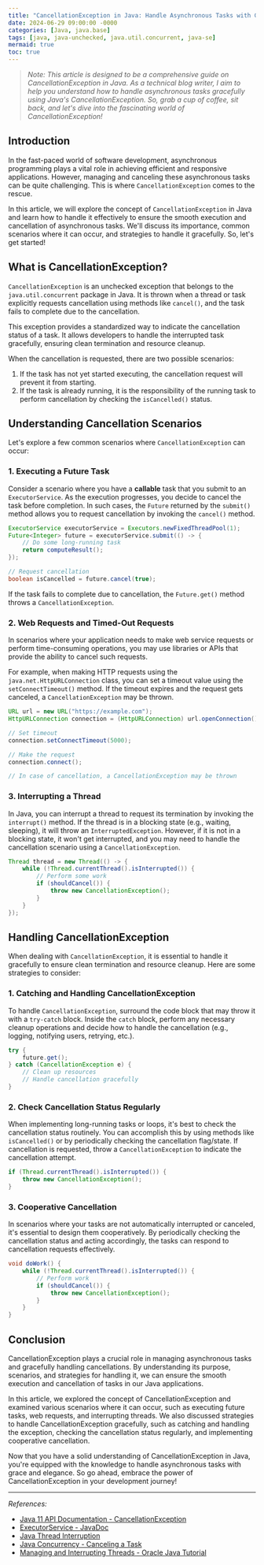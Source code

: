 ```yaml
---
title: "CancellationException in Java: Handle Asynchronous Tasks with Grace"
date: 2024-06-29 09:00:00 -0000
categories: [Java, java.base]
tags: [java, java-unchecked, java.util.concurrent, java-se]
mermaid: true
toc: true
---
```



> *Note: This article is designed to be a comprehensive guide on CancellationException in Java. As a technical blog writer, I aim to help you understand how to handle asynchronous tasks gracefully using Java's CancellationException. So, grab a cup of coffee, sit back, and let's dive into the fascinating world of CancellationException!*

## Introduction

In the fast-paced world of software development, asynchronous programming plays a vital role in achieving efficient and responsive applications. However, managing and canceling these asynchronous tasks can be quite challenging. This is where `CancellationException` comes to the rescue.

In this article, we will explore the concept of `CancellationException` in Java and learn how to handle it effectively to ensure the smooth execution and cancellation of asynchronous tasks. We'll discuss its importance, common scenarios where it can occur, and strategies to handle it gracefully. So, let's get started!

## What is CancellationException?

`CancellationException` is an unchecked exception that belongs to the `java.util.concurrent` package in Java. It is thrown when a thread or task explicitly requests cancellation using methods like `cancel()`, and the task fails to complete due to the cancellation.

This exception provides a standardized way to indicate the cancellation status of a task. It allows developers to handle the interrupted task gracefully, ensuring clean termination and resource cleanup.

When the cancellation is requested, there are two possible scenarios:

1. If the task has not yet started executing, the cancellation request will prevent it from starting.
2. If the task is already running, it is the responsibility of the running task to perform cancellation by checking the `isCancelled()` status.

## Understanding Cancellation Scenarios

Let's explore a few common scenarios where `CancellationException` can occur:

### 1. Executing a Future Task

Consider a scenario where you have a **callable** task that you submit to an `ExecutorService`. As the execution progresses, you decide to cancel the task before completion. In such cases, the `Future` returned by the `submit()` method allows you to request cancellation by invoking the `cancel()` method.

```java
ExecutorService executorService = Executors.newFixedThreadPool(1);
Future<Integer> future = executorService.submit(() -> {
    // Do some long-running task
    return computeResult();
});

// Request cancellation
boolean isCancelled = future.cancel(true);
```

If the task fails to complete due to cancellation, the `Future.get()` method throws a `CancellationException`.

### 2. Web Requests and Timed-Out Requests

In scenarios where your application needs to make web service requests or perform time-consuming operations, you may use libraries or APIs that provide the ability to cancel such requests.

For example, when making HTTP requests using the `java.net.HttpURLConnection` class, you can set a timeout value using the `setConnectTimeout()` method. If the timeout expires and the request gets canceled, a `CancellationException` may be thrown.

```java
URL url = new URL("https://example.com");
HttpURLConnection connection = (HttpURLConnection) url.openConnection();

// Set timeout
connection.setConnectTimeout(5000);

// Make the request
connection.connect();

// In case of cancellation, a CancellationException may be thrown
```

### 3. Interrupting a Thread

In Java, you can interrupt a thread to request its termination by invoking the `interrupt()` method. If the thread is in a blocking state (e.g., waiting, sleeping), it will throw an `InterruptedException`. However, if it is not in a blocking state, it won't get interrupted, and you may need to handle the cancellation scenario using a `CancellationException`.

```java
Thread thread = new Thread(() -> {
    while (!Thread.currentThread().isInterrupted()) {
        // Perform some work
        if (shouldCancel()) {
            throw new CancellationException();
        }
    }
});
```

## Handling CancellationException

When dealing with `CancellationException`, it is essential to handle it gracefully to ensure clean termination and resource cleanup. Here are some strategies to consider:

### 1. Catching and Handling CancellationException

To handle `CancellationException`, surround the code block that may throw it with a `try-catch` block. Inside the `catch` block, perform any necessary cleanup operations and decide how to handle the cancellation (e.g., logging, notifying users, retrying, etc.).

```java
try {
    future.get();
} catch (CancellationException e) {
    // Clean up resources
    // Handle cancellation gracefully
}
```

### 2. Check Cancellation Status Regularly

When implementing long-running tasks or loops, it's best to check the cancellation status routinely. You can accomplish this by using methods like `isCancelled()` or by periodically checking the cancellation flag/state. If cancellation is requested, throw a `CancellationException` to indicate the cancellation attempt.

```java
if (Thread.currentThread().isInterrupted()) {
    throw new CancellationException();
}
```

### 3. Cooperative Cancellation

In scenarios where your tasks are not automatically interrupted or canceled, it's essential to design them cooperatively. By periodically checking the cancellation status and acting accordingly, the tasks can respond to cancellation requests effectively.

```java
void doWork() {
    while (!Thread.currentThread().isInterrupted()) {
        // Perform work
        if (shouldCancel()) {
            throw new CancellationException();
        }
    }
}
```

## Conclusion

CancellationException plays a crucial role in managing asynchronous tasks and gracefully handling cancellations. By understanding its purpose, scenarios, and strategies for handling it, we can ensure the smooth execution and cancellation of tasks in our Java applications.

In this article, we explored the concept of CancellationException and examined various scenarios where it can occur, such as executing future tasks, web requests, and interrupting threads. We also discussed strategies to handle CancellationException gracefully, such as catching and handling the exception, checking the cancellation status regularly, and implementing cooperative cancellation.

Now that you have a solid understanding of CancellationException in Java, you're equipped with the knowledge to handle asynchronous tasks with grace and elegance. So go ahead, embrace the power of CancellationException in your development journey!

---

*References:*

- [Java 11 API Documentation - CancellationException](https://docs.oracle.com/en/java/javase/11/docs/api/java.base/java/util/concurrent/CancellationException.html)
- [ExecutorService - JavaDoc](https://docs.oracle.com/en/java/javase/11/docs/api/java.base/java/util/concurrent/ExecutorService.html)
- [Java Thread Interruption](https://www.baeldung.com/java-thread-interrupt)
- [Java Concurrency - Canceling a Task](https://www.baeldung.com/java-concurrency-cancel)
- [Managing and Interrupting Threads - Oracle Java Tutorial](https://docs.oracle.com/javase/tutorial/essential/concurrency/interrupt.html)